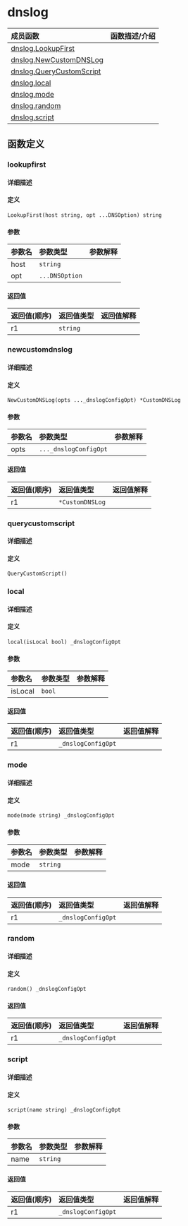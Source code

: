 # dnslog

|成员函数|函数描述/介绍|
|:------|:--------|
| [dnslog.LookupFirst](#lookupfirst) ||
| [dnslog.NewCustomDNSLog](#newcustomdnslog) ||
| [dnslog.QueryCustomScript](#querycustomscript) ||
| [dnslog.local](#local) ||
| [dnslog.mode](#mode) ||
| [dnslog.random](#random) ||
| [dnslog.script](#script) ||


## 函数定义
### lookupfirst

#### 详细描述


#### 定义

`LookupFirst(host string, opt ...DNSOption) string`

#### 参数
|参数名|参数类型|参数解释|
|:-----------|:---------- |:-----------|
| host | `string` |   |
| opt | `...DNSOption` |   |

#### 返回值
|返回值(顺序)|返回值类型|返回值解释|
|:-----------|:---------- |:-----------|
| r1 | `string` |   |


### newcustomdnslog

#### 详细描述


#### 定义

`NewCustomDNSLog(opts ..._dnslogConfigOpt) *CustomDNSLog`

#### 参数
|参数名|参数类型|参数解释|
|:-----------|:---------- |:-----------|
| opts | `..._dnslogConfigOpt` |   |

#### 返回值
|返回值(顺序)|返回值类型|返回值解释|
|:-----------|:---------- |:-----------|
| r1 | `*CustomDNSLog` |   |


### querycustomscript

#### 详细描述


#### 定义

`QueryCustomScript()`


### local

#### 详细描述


#### 定义

`local(isLocal bool) _dnslogConfigOpt`

#### 参数
|参数名|参数类型|参数解释|
|:-----------|:---------- |:-----------|
| isLocal | `bool` |   |

#### 返回值
|返回值(顺序)|返回值类型|返回值解释|
|:-----------|:---------- |:-----------|
| r1 | `_dnslogConfigOpt` |   |


### mode

#### 详细描述


#### 定义

`mode(mode string) _dnslogConfigOpt`

#### 参数
|参数名|参数类型|参数解释|
|:-----------|:---------- |:-----------|
| mode | `string` |   |

#### 返回值
|返回值(顺序)|返回值类型|返回值解释|
|:-----------|:---------- |:-----------|
| r1 | `_dnslogConfigOpt` |   |


### random

#### 详细描述


#### 定义

`random() _dnslogConfigOpt`

#### 返回值
|返回值(顺序)|返回值类型|返回值解释|
|:-----------|:---------- |:-----------|
| r1 | `_dnslogConfigOpt` |   |


### script

#### 详细描述


#### 定义

`script(name string) _dnslogConfigOpt`

#### 参数
|参数名|参数类型|参数解释|
|:-----------|:---------- |:-----------|
| name | `string` |   |

#### 返回值
|返回值(顺序)|返回值类型|返回值解释|
|:-----------|:---------- |:-----------|
| r1 | `_dnslogConfigOpt` |   |


